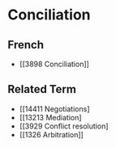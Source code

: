 # Conciliation  

## French

- [[3898 Conciliation]]  

## Related Term

- [[14411 Negotiations]
- [[13213 Mediation]
- [[3929 Conflict resolution]
- [[1326 Arbitration]]  

